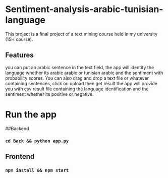 # Sentiment-analysis-arabic-tunisian-language

This project is a final project of a text mining course held in my university (15H course).



## Features

you can  put an arabic sentence in the text field, the app will identify  the language whether its arabic arabic or tunisian arabic and the sentiment with probability scores. 
You can also drag and drop a text file or whatever containing sentences, click on upload then get result the app will provide you with csv result file containing the language identification and the sentiment whether its positive or negative. 


 
# Run the app 

##Backend 
 
### `cd Back && python app.py `


## Frontend 

### `npm install && npm start`
